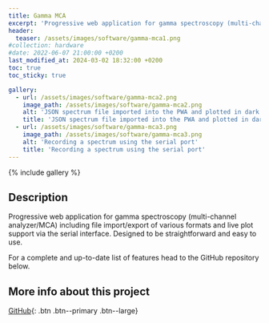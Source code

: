 ```yaml
---
title: Gamma MCA
excerpt: 'Progressive web application for gamma spectroscopy (multi-channel analyzer/MCA).'
header:
  teaser: /assets/images/software/gamma-mca1.png
#collection: hardware
#date: 2022-06-07 21:00:00 +0200
last_modified_at: 2024-03-02 18:32:00 +0200
toc: true
toc_sticky: true

gallery:
  - url: /assets/images/software/gamma-mca2.png
    image_path: /assets/images/software/gamma-mca2.png
    alt: 'JSON spectrum file imported into the PWA and plotted in dark mode'
    title: 'JSON spectrum file imported into the PWA and plotted in dark mode'
  - url: /assets/images/software/gamma-mca3.png
    image_path: /assets/images/software/gamma-mca3.png
    alt: 'Recording a spectrum using the serial port'
    title: 'Recording a spectrum using the serial port'
---
```


{% include gallery %}

## Description

Progressive web application for gamma spectroscopy (multi-channel analyzer/MCA) including file import/export of various formats and live plot support via the serial interface. Designed to be straightforward and easy to use.

For a complete and up-to-date list of features head to the GitHub repository below.

## More info about this project

[<i class="fab fa-github"></i> GitHub](https://github.com/OpenGammaProject/Gamma-MCA){: .btn .btn--primary .btn--large}
